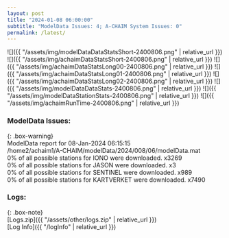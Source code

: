 ```yaml
---
layout: post
title: "2024-01-08 06:00:00"
subtitle: "ModelData Issues: 4; A-CHAIM System Issues: 0"
permalink: /latest/
---
```


![]({{ "/assets/img/modelDataDataStatsShort-2400806.png" | relative_url }})
![]({{ "/assets/img/achaimDataStatsShort-2400806.png" | relative_url }})
![]({{ "/assets/img/achaimDataStatsLong00-2400806.png" | relative_url }})
![]({{ "/assets/img/achaimDataStatsLong01-2400806.png" | relative_url }})
![]({{ "/assets/img/achaimDataStatsLong02-2400806.png" | relative_url }})
![]({{ "/assets/img/modelDataDataStats-2400806.png" | relative_url }})
![]({{ "/assets/img/modelDataStationStats-2400806.png" | relative_url }})
![]({{ "/assets/img/achaimRunTime-2400806.png" | relative_url }})


### ModelData Issues:  
  
{: .box-warning}  
 ModelData report for 08-Jan-2024 06:15:15   
 /home2/achaim1/A-CHAIM/modelData/2024/008/06/modelData.mat   
 0% of all possible stations for IONO were downloaded. x3269   
 0% of all possible stations for JASON were downloaded. x3   
 0% of all possible stations for SENTINEL were downloaded. x989   
 0% of all possible stations for KARTVERKET were downloaded. x7490   
  


### Logs:  
  
{: .box-note}  
[Logs.zip]({{ "/assets/other/logs.zip" | relative_url }})  
[Log Info]({{ "/logInfo" | relative_url }})  

